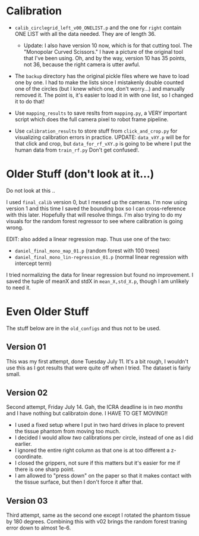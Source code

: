 # Calibration


- `calib_circlegrid_left_v00_ONELIST.p` and the one for `right` contain ONE LIST with all the data needed. They are of length 36.
    
    - Update: I also have version 10 now, which is for that cutting tool. The "Monopolar Curved Scissors." I have a picture of the original tool that I've been using. Oh, and by the way, version 10 has 35 points, not 36, because the right camera is utter awful.

- The `backup` directory has the original pickle files where we have to load one by one. I had to make the lists since I mistakenly double counted one of the circles (but I knew which one, don't worry...) and manually removed it. The point is, it's easier to load it in with one list, so I changed it to do that!

- Use `mapping_results` to save reslts from `mapping.py`, a VERY important script which does the full camera pixel to robot frame pipeline.

- Use `calibration_results` to store stuff from `click_and_crop.py` for visualizing calibration errors in practice. UPDATE: `data_vXY.p` will be for that click and crop, but `data_for_rf_vXY.p` is going to be where I put the human data from `train_rf.py` Don't get confused!.








# Older Stuff (don't look at it...)

Do not look at this ..

I used `final_calib` version 0, but I messed up the cameras. I'm now using version 1 and this time I saved the bounding box so I can cross-reference with this later. Hopefully that will resolve things.
I'm also trying to do my visuals for the random forest regressor to see where calibration is going wrong.

EDIT: also added a linear regression map. Thus use one of the two:

- `daniel_final_mono_map_01.p` (random forest with 100 trees)
- `daniel_final_mono_lin-regression_01.p` (normal linear regression with intercept term)

I tried normalizing the data for linear regression but found no improvement. I saved the tuple of meanX and stdX in `mean_X,std_X.p`, though I am unlikely to need it.

# Even Older Stuff

The stuff below are in the `old_configs` and thus not to be used.

## Version 01

This was my first attempt, done Tuesday July 11. It's a bit rough, I wouldn't use this as I got results that were quite off when I tried. The dataset is fairly small.

## Version 02

Second attempt, Friday July 14. Gah, the ICRA deadline is in *two months* and I have nothing but calibratoin done. I HAVE TO GET MOVING!!

- I used a fixed setup where I put in two hard drives in place to prevent the tissue phantom from moving too much. 
- I decided I would allow *two* calibrations per circle, instead of one as I did earlier.
- I ignored the entire right column as that one is at too different a z-coordinate.
- I closed the grippers, not sure if this matters but it's easier for me if there is one sharp point.
- I am allowed to "press down" on the paper so that it makes contact with the tissue surface, but then I don't force it after that.


## Version 03

Third attempt, same as the second one except I rotated the phantom tissue by 180 degrees. Combining this with v02 brings the random forest traning error down to almost 1e-6.
